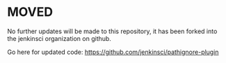 MOVED
=====

No further updates will be made to this repository, it has been forked into the jenkinsci organization on github.

Go here for updated code:
https://github.com/jenkinsci/pathignore-plugin
